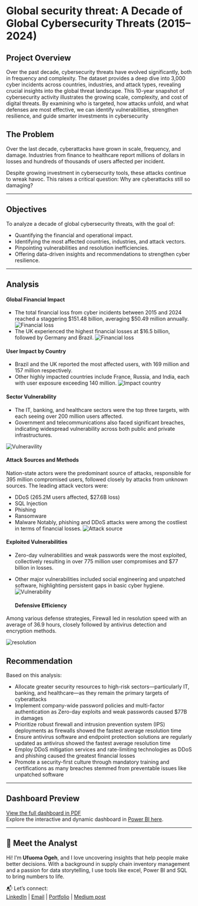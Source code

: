#  Global security threat: A Decade of Global Cybersecurity Threats (2015–2024) 

## Project Overview
Over the past decade, cybersecurity threats have evolved significantly, both in frequency and complexity. The dataset provides a deep dive into 3,000 cyber incidents across countries, industries, and attack types, revealing crucial insights into the global threat landscape.
This 10-year snapshot of cybersecurity activity illustrates the growing scale, complexity, and cost of digital threats. By examining who is targeted, how attacks unfold, and what defenses are most effective, we can identify vulnerabilities, strengthen resilience, and guide smarter investments in cybersecurity

##  The Problem

Over the last decade, cyberattacks have grown in scale, frequency, and damage. Industries from finance to healthcare report millions of dollars in losses and hundreds of thousands of users affected per incident.

Despite growing investment in cybersecurity tools, these attacks continue to wreak havoc.
This raises a critical question: Why are cyberattacks still so damaging?

---

##  Objectives

To analyze a decade of global cybersecurity threats, with the goal of:

- Quantifying the financial and operational impact.
- Identifying the most affected countries, industries, and attack vectors.
- Pinpointing vulnerabilities and resolution inefficiencies.
- Offering data-driven insights and recommendations to strengthen cyber resilience.

---

##  Analysis

#### Global Financial Impact

-  The total financial loss from cyber incidents between 2015 and 2024 reached a staggering $151.48 billion, averaging $50.49 million annually.
   ![Financial loss](Fin_loss.png)
-  The UK experienced the highest financial losses at $16.5 billion, followed by Germany and Brazil.
   ![Financial loss](fin_loss_country.png)



#### User Impact by Country

-  Brazil and the UK reported the most affected users, with 169 million and 157 million respectively.
-  Other highly impacted countries include France, Russia, and India, each with user exposure exceeding 140 million.
   ![Impact country](Impact_country.png)

#### Sector Vulnerability
 - The IT, banking, and healthcare sectors were the top three targets, with each seeing over 200 million users affected.
 - Government and telecommunications also faced significant breaches, indicating widespread vulnerability across both public and private infrastructures.
   
  ![Vulneravility](impact_sector.png)

#### Attack Sources and Methods

Nation-state actors were the predominant source of attacks, responsible for 395 million compromised users, followed closely by attacks from unknown sources.
The leading attack vectors were:

- DDoS (265.2M users affected, $27.6B loss)
- SQL Injection
- Phishing
- Ransomware
- Malware
Notably, phishing and DDoS attacks were among the costliest in terms of financial losses.
   ![Attack source](attack_source.png)

#### Exploited Vulnerabilities
- Zero-day vulnerabilities and weak passwords were the most exploited, collectively resulting in over 775 million user compromises and $77 billion in losses.
- Other major vulnerabilities included social engineering and unpatched software, highlighting persistent gaps in basic cyber hygiene.
    ![Vulnerability](Vulneribility.png)

  #### Defensive Efficiency

Among various defense strategies, Firewall led in resolution speed with an average of 36.9 hours, closely followed by antivirus detection and encryption methods.

![resolution](resolution.png)

##  Recommendation

Based on this analysis:
-  Allocate greater security resources to high-risk sectors—particularly IT, banking, and healthcare—as they remain the primary targets of cyberattacks
-  Implement company-wide password policies and multi-factor authentication as Zero-day exploits and weak passwords caused $77B in damages
-  Prioritize robust firewall and intrusion prevention system (IPS) deployments as firewalls showed the fastest average resolution time
-  Ensure antivirus software and endpoint protection solutions are regularly updated as antivirus showed the fastest average resolution time
-  Employ DDoS mitigation services and rate-limiting technologies as DDoS and phishing caused the greatest financial losses
-  Promote a security-first culture through mandatory training and certifications as many breaches stemmed from preventable issues like unpatched software

 ---

 
##  Dashboard Preview

 [View the full dashboard in PDF](.Cyber_Security_Dashboard.pdf)  
 Explore the interactive and dynamic dashboard in [Power BI here](https://app.powerbi.com/view?r=eyJrIjoiOTdjM2FkMGItYjM2OC00MjU5LTlkYjctNTFmNzdiNDAyYjMyIiwidCI6IjJjZDk3YzU4LTY0ODAtNDEzYS1hNjMyLWI1OTNiMDZkZjgyOCJ9).
 


---
## 👋 Meet the Analyst

Hi! I’m **Ufuoma Ogeh**, and I love uncovering insights that help people make better decisions. With a background in supply chain inventory management and a passion for data storytelling, I use tools like excel, Power BI and SQL to bring numbers to life.  

📬 Let’s connect:  
[LinkedIn](https://www.linkedin.com/in/uogeh/) | [Email](ufuomaogeh@yahoo.com) | [Portfolio](https://uogeh.github.io/Ufuomaportfolio/) | [Medium post](https://medium.com/@ogehufuoma)
